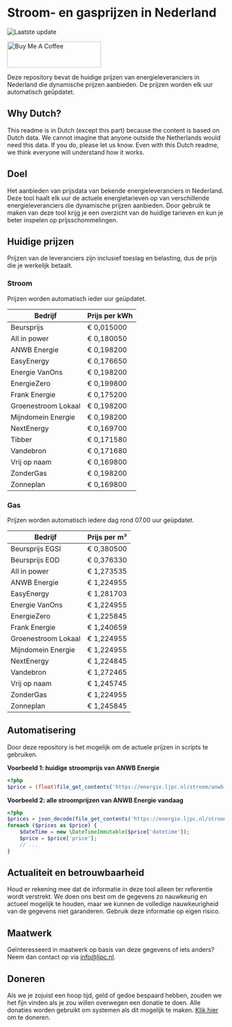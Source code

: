 # Stroom- en gasprijzen in Nederland

![Laatste update](https://img.shields.io/badge/laatste%20update-2024--09--30%2014%3A00%20CET-brightgreen)

<a href="https://www.buymeacoffee.com/Lars-" target="_blank"><img src="https://cdn.buymeacoffee.com/buttons/v2/default-orange.png" alt="Buy Me A Coffee" height="60" style="height: 60px !important;width: 217px !important;" ></a>

Deze repository bevat de huidige prijzen van energieleveranciers in Nederland die dynamische prijzen aanbieden. De prijzen worden elk uur automatisch geüpdatet.

## Why Dutch?

This readme is in Dutch (except this part) because the content is based on Dutch data. We cannot imagine that anyone outside the Netherlands would need this data. If you do, please let us know. Even with this Dutch readme, we think
everyone will understand how it works.

## Doel

Het aanbieden van prijsdata van bekende energieleveranciers in Nederland. Deze tool haalt elk uur de actuele energietarieven op van verschillende energieleveranciers die dynamische prijzen aanbieden. Door gebruik te maken van deze tool
krijg je een overzicht van de huidige tarieven en kun je beter inspelen op prijsschommelingen.

## Huidige prijzen

Prijzen van de leveranciers zijn inclusief toeslag en belasting, dus de prijs die je werkelijk betaalt.

### Stroom

Prijzen worden automatisch ieder uur geüpdatet.

 Bedrijf | Prijs per kWh 
---------|---------------
Beursprijs | € 0,015000
All in power | € 0,180050
ANWB Energie | € 0,198200
EasyEnergy | € 0,176650
Energie VanOns | € 0,198200
EnergieZero | € 0,199800
Frank Energie | € 0,175200
Groenestroom Lokaal | € 0,198200
Mijndomein Energie | € 0,198200
NextEnergy | € 0,169700
Tibber | € 0,171580
Vandebron | € 0,171680
Vrij op naam | € 0,169800
ZonderGas | € 0,198200
Zonneplan | € 0,169800


### Gas

Prijzen worden automatisch iedere dag rond 07.00 uur geüpdatet.

 Bedrijf | Prijs per m³ 
---------|--------------
Beursprijs EGSI | € 0,380500
Beursprijs EOD | € 0,376330
All in power | € 1,273535
ANWB Energie | € 1,224955
EasyEnergy | € 1,281703
Energie VanOns | € 1,224955
EnergieZero | € 1,225845
Frank Energie | € 1,240659
Groenestroom Lokaal | € 1,224955
Mijndomein Energie | € 1,224955
NextEnergy | € 1,224845
Vandebron | € 1,272465
Vrij op naam | € 1,245745
ZonderGas | € 1,224955
Zonneplan | € 1,245845


## Automatisering

Door deze repository is het mogelijk om de actuele prijzen in scripts te gebruiken.

**Voorbeeld 1: huidige stroomprijs van ANWB Energie**

```php
<?php
$price = (float)file_get_contents('https://energie.ljpc.nl/stroom/anwb-energie-nu.txt');

```

**Voorbeeld 2: alle stroomprijzen van ANWB Energie vandaag**

```php
<?php
$prices = json_decode(file_get_contents('https://energie.ljpc.nl/stroom/all-in-power-vandaag.json'),true);
foreach ($prices as $price) {
    $dateTime = new \DateTimeImmutable($price['datetime']);
    $price = $price['price'];
    // ...
}
```

## Actualiteit en betrouwbaarheid

Houd er rekening mee dat de informatie in deze tool alleen ter referentie wordt verstrekt. We doen ons best om de gegevens zo nauwkeurig en actueel mogelijk te houden, maar we kunnen de volledige nauwkeurigheid van de gegevens niet
garanderen. Gebruik deze informatie op eigen risico.

## Maatwerk

Geïnteresseerd in maatwerk op basis van deze gegevens of iets anders? Neem dan contact op
via [info@ljpc.nl](mailto:info@ljpc.nl?subject=Energie%20prijzen).

## Doneren

Als we je zojuist een hoop tijd, geld of gedoe bespaard hebben, zouden we het fijn vinden als je zou willen overwegen een
donatie te doen. Alle donaties worden gebruikt om systemen als dit mogelijk te
maken. [Klik hier](https://www.buymeacoffee.com/Lars-) om te doneren.
